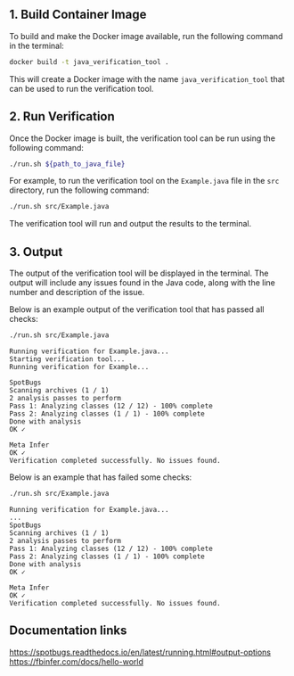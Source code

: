 
## 1. Build Container Image
To build and make the Docker image available, run the following command in the terminal:
```bash
docker build -t java_verification_tool .
```
This will create a Docker image with the name `java_verification_tool` that can be used to run the verification tool.

## 2. Run Verification
Once the Docker image is built, the verification tool can be run using the following command:
```bash
./run.sh ${path_to_java_file}
```
For example, to run the verification tool on the `Example.java` file in the `src` directory, run the following command:
```bash
./run.sh src/Example.java
```
The verification tool will run and output the results to the terminal.

## 3. Output
The output of the verification tool will be displayed in the terminal. The output will include any issues found in the 
Java code, along with the line number and description of the issue. 

Below is an example output of the verification tool that has passed all checks:
```bash
./run.sh src/Example.java 
```
```
Running verification for Example.java...
Starting verification tool...
Running verification for Example...

SpotBugs
Scanning archives (1 / 1)
2 analysis passes to perform
Pass 1: Analyzing classes (12 / 12) - 100% complete
Pass 2: Analyzing classes (1 / 1) - 100% complete
Done with analysis
OK ✓

Meta Infer
OK ✓
Verification completed successfully. No issues found.
```

Below is an example that has failed some checks:
```bash
./run.sh src/Example.java 
```
```
Running verification for Example.java...
...
SpotBugs
Scanning archives (1 / 1)
2 analysis passes to perform
Pass 1: Analyzing classes (12 / 12) - 100% complete
Pass 2: Analyzing classes (1 / 1) - 100% complete
Done with analysis
OK ✓

Meta Infer
OK ✓
Verification completed successfully. No issues found.
```



## Documentation links
https://spotbugs.readthedocs.io/en/latest/running.html#output-options
https://fbinfer.com/docs/hello-world